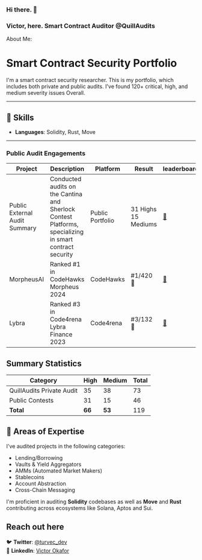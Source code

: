 ### Hi there. 👋 

### Victor, here. Smart Contract Auditor @QuillAudits
 
About Me:

# Smart Contract Security Portfolio

I'm a smart contract security researcher. This is my portfolio, which includes both private and public audits. I've found 120+ critical, high, and medium severity issues Overall.

---
## 🧠 Skills

- **Languages**: Solidity, Rust, Move

---

### Public Audit Engagements

| Project | Description | Platform | Result | leaderboard |
|--------|-------------|----------|--------|--------|
| Public External Audit Summary | Conducted audits on the Cantina and Sherlock Contest Platforms, specializing in smart contract security | Public Portfolio | 31 Highs 15 Mediums | [📄](https://audits.sherlock.xyz/watson/turvec) |
| MorpheusAI | Ranked #1 in CodeHawks Morpheus 2024 | CodeHawks | #1/420 🥇 | [📄](https://codehawks.cyfrin.io/c/2024-01-Morpheus/results?lt=contest&page=1&sc=reward&sj=reward&t=leaderboard) |
| Lybra | Ranked #3 in Code4rena Lybra Finance 2023 | Code4rena | #3/132 🥉 | [📄](https://code4rena.com/audits/2023-06-lybra-finance#top) |

## Summary Statistics

| Category | High | Medium | Total |
|----------|------|--------|-------|
| QuillAudits Private Audit | 35 | 38 | 73 |
| Public Contests | 31 | 15 | 46 |
| **Total** | **66** | **53** | 119 |

## 🔐 Areas of Expertise

I've audited projects in the following categories:

- Lending/Borrowing
- Vaults & Yield Aggregators
- AMMs (Automated Market Makers)
- Stablecoins
- Account Abstraction
- Cross-Chain Messaging

I'm proficient in auditing **Solidity** codebases as well as **Move** and **Rust** contributing across ecosystems like Solana, Aptos and Sui.

## Reach out here

🐦 **Twitter**: [@turvec_dev](https://x.com/turvec_dev)  
💼 **LinkedIn**: [Victor Okafor](https://www.linkedin.com/in/victor-okafor-blockchaindev/)  
